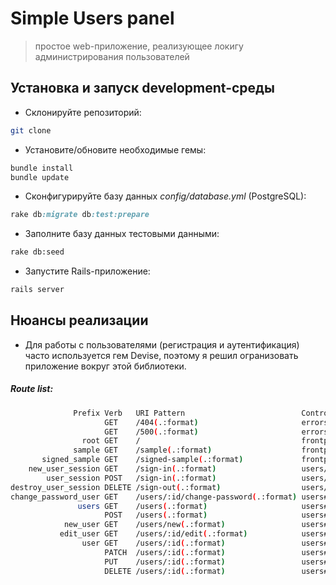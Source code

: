 Simple Users panel
==================

> простое web-приложение, реализующее локигу администрирования пользователей

Установка и запуск development-среды
-------------------------------------

- Склонируйте репозиторий:

```bash
git clone
```

- Установите/обновите необходимые гемы:

```bash
bundle install
bundle update
```

- Сконфигурируйте базу данных *config/database.yml* (PostgreSQL):

```ruby
rake db:migrate db:test:prepare
```

- Заполните базу данных тестовыми данными:

```bash
rake db:seed
````

- Запустите Rails-приложение:

```bash
rails server
```

Нюансы реализации
-----------------

* Для работы с пользователями (регистрация и аутентификация) часто используется гем Devise,
поэтому я решил огранизовать приложение вокруг этой библиотеки.

##### Route list:

```bash
              Prefix Verb   URI Pattern                          Controller#Action
                     GET    /404(.:format)                       errors#not_found
                     GET    /500(.:format)                       errors#internal_server_error
                root GET    /                                    frontpages#sample
              sample GET    /sample(.:format)                    frontpages#sample
       signed_sample GET    /signed-sample(.:format)             frontpages#signed_sample
    new_user_session GET    /sign-in(.:format)                   users/sessions#new
        user_session POST   /sign-in(.:format)                   users/sessions#create
destroy_user_session DELETE /sign-out(.:format)                  users/sessions#destroy
change_password_user GET    /users/:id/change-password(.:format) users#change_password
               users GET    /users(.:format)                     users#index
                     POST   /users(.:format)                     users#create
            new_user GET    /users/new(.:format)                 users#new
           edit_user GET    /users/:id/edit(.:format)            users#edit
                user GET    /users/:id(.:format)                 users#show
                     PATCH  /users/:id(.:format)                 users#update
                     PUT    /users/:id(.:format)                 users#update
                     DELETE /users/:id(.:format)                 users#destroy
```